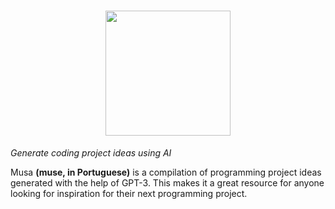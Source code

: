 <h1 align="center">
  <a href="https://musa.dikson.xyz">
    <img src="https://user-images.githubusercontent.com/49994083/168507729-4ecca925-fe72-47ff-bedf-6705e2b60112.png" height="200px">
  </a>
</h1>

<i align="center">Generate coding project ideas using AI</i>


<p>Musa <b>(muse, in Portuguese)</b> is a compilation of programming project ideas generated with the help of GPT-3. This makes it a great resource for anyone looking for inspiration for their next programming project. </p>
